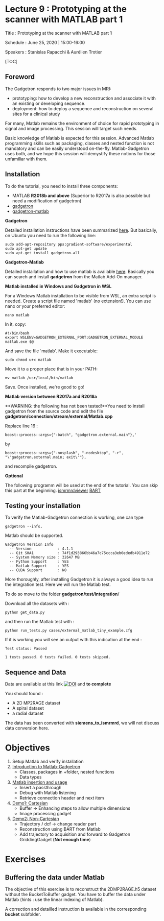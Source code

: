 # Lecture 9 : Prototyping at the scanner with MATLAB part 1

Title : Prototyping at the scanner with MATLAB part 1

Schedule : June 25, 2020 | 15:00-16:00

Speakers : Stanislas Rapacchi & Aurélien Trotier

[TOC]

## Foreword

The Gadgetron responds to two major issues in MRI:

- prototyping: how to develop a new reconstruction and associate it with an existing or developing sequence.
- deployment: how to deploy a sequence and reconstruction on several sites for a clinical study

For many, Matlab remains the environment of choice for rapid prototyping in signal and image processing. This session will target such needs.

Basic knowledge of Matlab is expected for this session. Advanced Matlab programming skills such as packaging, classes and nested function is not mandatory and can be easily understood on-the-fly. Matlab-Gadgetron uses both, and we hope this session will demystify these notions for those unfamiliar with them.

## 

## Installation

To do the tutorial, you need to install three components:

- MATLAB **R2018b and above** (Superior to R2017a is also possible but need a modification of gadgetron)
- [gadgetron](https://github.com/gadgetron/gadgetron)
- [gadgetron-matlab](https://github.com/gadgetron/gadgetron-matlab)

**Gadgetron**

Detailed installation instructions have been summarized [here](https://github.com/gadgetron/GadgetronOnlineClass/tree/master/Installation). But basically, on Ubuntu you need to run the following line:

```
sudo add-apt-repository ppa:gradient-software/experimental
sudo apt-get update
sudo apt-get install gadgetron-all
```

**Gadgetron-Matlab**

Detailed installation and how to use matlab is available [here](https://github.com/gadgetron/gadgetron/wiki/Using-Matlab-with-Gadgetron). Basically you can search and install **gadgetron** from the Matlab Add-On manager.

**Matlab installed in Windows and Gadgetron in WSL**

For a Windows Matlab installation to be visible from WSL, an extra  script is needed. Create a script file named 'matlab' (no extension!).  You can use nano or your preferred editor:

```
nano matlab
```

In it, copy:

```
#!/bin/bash
export WSLENV=GADGETRON_EXTERNAL_PORT:GADGETRON_EXTERNAL_MODULE
matlab.exe $@
```

And save the file 'matlab'. Make it executable:

```
sudo chmod u+x matlab
```

Move it to a proper place that is in your PATH:

```
mv matlab /usr/local/bin/matlab
```

Save. Once installed, we're good to go!

**Matlab version between R2017a and R2018a**

 **WARNING: the following has not been tested!**You need to install gadgetron from the source code and edit the file **gadgetron/connection/stream/external/Matlab.cpp**

Replace line 16 : 

```boost::process::args={"-batch", "gadgetron.external.main"},'```

 by
 
 ```boost::process::args={"-nosplash", "-nodesktop", "-r", "\"gadgetron.external.main; exit\""},```
 
 and recompile gadgetron.

**Optional**

The following programm will be used at the end of the tutorial. You can skip this part at the beginning. [ismrmrdviewer](https://github.com/ismrmrd/ismrmrdviewer) [BART](https://github.com/mrirecon/bart)

## Testing your installation

To verify the Matlab-Gadgetron connection is working, one can type

```
gadgetron --info.
```

Matlab should be supported.

```
Gadgetron Version Info
  -- Version            : 4.1.1
  -- Git SHA1           : 74f1d293866bb46a7c75ccca3eb0ededb4911e72
  -- System Memory size : 32647 MB
  -- Python Support     : YES
  -- Matlab Support     : YES
  -- CUDA Support       : NO
```

More thoroughly, after installing Gadgetron it is always a good idea  to run the integration test. Here we will run the Matlab test.

To do so move to the folder **gadgetron/test/integration**/

Download all the datasets with :

```
python get_data.py
```

and then run the Matlab test with :

```
python run_tests.py cases/external_matlab_tiny_example.cfg
```

If it is working you will see an output with this indication at the end :

```
Test status: Passed

1 tests passed. 0 tests failed. 0 tests skipped.
```



## Sequence and Data

Data are available at this link [![DOI](https://zenodo.org/badge/DOI/10.5281/zenodo.3888658.svg)](https://doi.org/10.5281/zenodo.3888658) and **to complete**

You should found :

- A 2D MP2RAGE dataset
- A spiral dataset
- a radial dataset

The data has been converted with **siemens_to_ismrmrd**, we will not discuss data conversion here.

# Objectives

1. Setup Matlab and verify installation
2. [Introduction to Matlab-Gadgetron](Introduction)
   - Classes, packages in +folder, nested functions
   - Data types
3. [Matlab insertion and usage](ExecutionBasics)
   - Insert a passthrough
   - Debug with Matlab listening
   - Retrieve connection header and next item
4. [Demo1: Cartesian](Demo1_Cartesian)
   - Buffer -> Enhancing steps to allow multiple dimensions
   - Image processing gadget
5. [Demo2: Non-Cartesian](Demo2_nonCartesian)
   - Trajectory / dcf -> change reader part
   - Reconstruction using BART from Matlab
   - Add trajectory to acquisition and forward to Gadgetron GriddingGadget (**Not enough time**)

# Exercises

## Buffering the data under Matlab

The objective of this exercise is to reconstruct the 2DMP2RAGE.h5 dataset without the BucketToBuffer gadget. You have to buffer the data under Matlab (hints : use the linear indexing of Matlab).

A correction and detailled instruction is available in the corresponding **bucket** subfolder.
